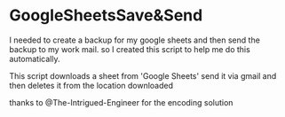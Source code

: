 # GoogleSheetsSave&Send
I needed to create a backup for my google sheets and then send the backup to my work mail.
so I created this script to help me do this automatically.


This script downloads a sheet from 'Google Sheets' send it via gmail and then deletes it from the location downloaded


thanks to @The-Intrigued-Engineer for the encoding solution
